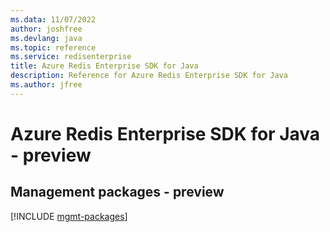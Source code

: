 ```yaml
---
ms.data: 11/07/2022
author: joshfree
ms.devlang: java
ms.topic: reference
ms.service: redisenterprise
title: Azure Redis Enterprise SDK for Java
description: Reference for Azure Redis Enterprise SDK for Java
ms.author: jfree
---
```

# Azure Redis Enterprise SDK for Java - preview

## Management packages - preview
[!INCLUDE [mgmt-packages](redis-enterprise-mgmt-index.md)]